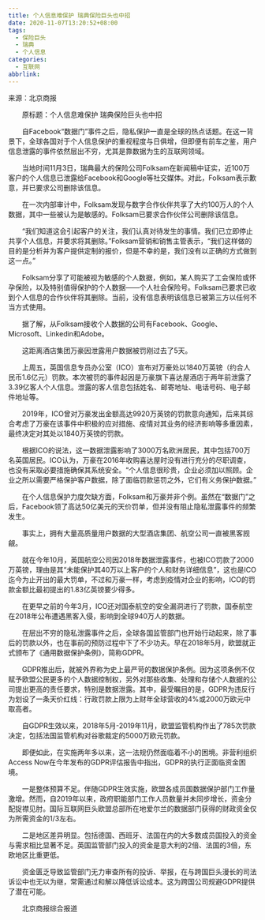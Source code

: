```yaml
---
title: 个人信息难保护 瑞典保险巨头也中招
date: 2020-11-07T13:20:52+08:00
tags:
  - 保险巨头
  - 瑞典
  - 个人信息
categories:
  - 互联网
abbrlink:
---
```


来源：北京商报

　　原标题：个人信息难保护 瑞典保险巨头也中招

　　自Facebook“数据门”事件之后，隐私保护一直是全球的热点话题。在这一背景下，全球各国对于个人信息保护的重视程度与日俱增，但即便有前车之鉴，用户信息泄露的事件依然层出不穷，尤其是靠数据为生的互联网领域。

　　当地时间11月3日，瑞典最大的保险公司Folksam在新闻稿中证实，近100万客户的个人信息已泄露给Facebook和Google等社交媒体。对此，Folksam表示歉意，并已要求公司删除该信息。

　　在一次内部审计中，Folksam发现与数字合作伙伴共享了大约100万人的个人数据，其中一些被认为是敏感的。Folksam已要求合作伙伴公司删除该信息。

　　“我们知道这会引起客户的关注，我们认真对待发生的事情。我们已立即停止共享个人信息，并要求将其删除。”Folksam营销和销售主管表示，“我们这样做的目的是分析并为客户提供定制的报价，但是不幸的是，我们没有以正确的方式做到这一点。”

　　Folksam分享了可能被视为敏感的个人数据，例如，某人购买了工会保险或怀孕保险，以及特别值得保护的个人数据——个人社会保险号。Folksam已要求已收到个人信息的合作伙伴将其删除。当前，没有信息表明该信息已被第三方以任何不当方式使用。

　　据了解，从Folksam接收个人数据的公司有Facebook、Google、Microsoft、Linkedin和Adobe。

　　这距离酒店集团万豪因泄露用户数据被罚刚过去了5天。

　　上周五，英国信息专员办公室（ICO）宣布对万豪处以1840万英镑（约合人民币1.6亿元）罚款。本次被罚的事件起因是万豪旗下喜达屋酒店于两年前泄露了3.39亿客人个人信息。泄露的客人信息包括姓名、邮寄地址、电话号码、电子邮件地址等。

　　2019年，ICO曾对万豪发出金额高达9920万英镑的罚款意向通知，后来其综合考虑了万豪在该事件中积极的应对措施、疫情对其业务的经济影响等多重因素，最终决定对其处以1840万英镑的罚款。

　　根据ICO的说法，这一数据泄露影响了3000万名欧洲居民，其中包括700万名英国居民。ICO认为，万豪在2016年收购喜达屋时没有进行充分的尽职调查，也没有采取必要措施确保其系统安全。“个人信息很珍贵，企业必须加以照顾。企业之所以需要严格保护客户数据，除了面临罚款惩罚之外，它们有义务保护数据。”

　　在个人信息保护力度欠缺方面，Folksam和万豪并非个例。虽然在“数据门”之后，Facebook领了高达50亿美元的天价罚单，但并没有阻止隐私泄露事件的频繁发生。

　　事实上，拥有大量高质量用户数据的大型酒店集团、航空公司一直被黑客觊觎。

　　就在今年10月，英国航空公司因2018年数据泄露事件，也被ICO罚款了2000万英镑，理由是其“未能保护其40万以上客户的个人和财务详细信息”，这也是ICO迄今为止开出的最大罚单，不过和万豪一样，考虑到疫情对企业的影响，ICO的罚款金额比最初提出的1.83亿英镑要少得多。

　　在更早之前的今年3月，ICO还对国泰航空的安全漏洞进行了罚款，国泰航空在2018年公布遭遇黑客入侵，影响到全球940万人的数据。

　　在层出不穷的隐私泄露事件之后，全球各国监管部门也开始行动起来，除了事后的罚款以外，也在事前的预防过程中下了不少功夫。早在2018年5月，欧盟就正式颁布了《通用数据保护条例》，简称GDPR。

　　GDPR推出后，就被外界称为史上最严苛的数据保护条例。因为这项条例不仅赋予欧盟公民更多的个人数据控制权，另外对那些收集、处理和存储个人数据的公司提出更高的责任要求，特别是数据泄露。其中，最受瞩目的是，GDPR为违反行为划设了一条天价红线：行政罚款上限为上财年全球营收的4%或2000万欧元中取高者。

　　自GDPR生效以来，2018年5月-2019年11月，欧盟监管机构作出了785次罚款决定，包括法国监管机构对谷歌裁定的5000万欧元罚款。

　　即便如此，在实施两年多以来，这一法规仍然面临着不小的困境。非营利组织Access Now在今年发布的GDPR评估报告中指出，GDPR的执行正面临资金困境。

　　一是整体预算不足。伴随GDPR生效实施，欧盟各成员国数据保护部门工作量激增。然而，自2019年以来，政府职能部门工作人员数量并未同步增长，资金分配捉襟见肘。国际互联网巨头欧盟总部所在地爱尔兰的数据部门获得的财政资金仅为所需资金的1/3左右。

　　二是地区差异明显。包括德国、西班牙、法国在内的大多数成员国投入的资金与需求相比显著不足。英国监管部门投入的资金是意大利的2倍、法国的3倍，东欧地区比重更低。

　　资金匮乏导致监管部门无力审查所有的投诉、举报，在与跨国巨头漫长的司法诉讼中也无以为继，常需通过和解以降低诉讼成本。这为跨国公司规避GDPR提供了潜在可能。

　　北京商报综合报道